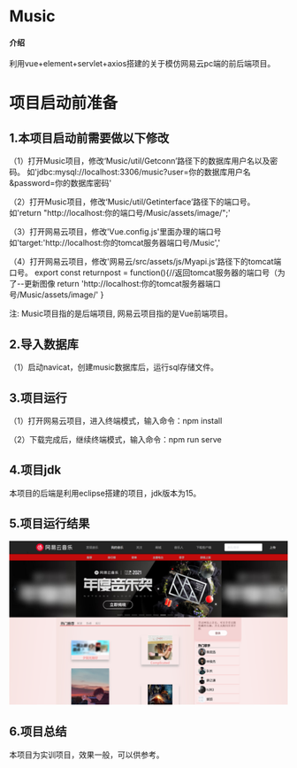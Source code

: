 # Music

#### 介绍
利用vue+element+servlet+axios搭建的关于模仿网易云pc端的前后端项目。

# 项目启动前准备

## 1.本项目启动前需要做以下修改

（1）打开Music项目，修改‘Music/util/Getconn’路径下的数据库用户名以及密码。
如'jdbc:mysql://localhost:3306/music?user=你的数据库用户名&password=你的数据库密码'

（2）打开Music项目，修改‘Music/util/Getinterface’路径下的端口号。
如'return "http://localhost:你的端口号/Music/assets/image/";'

（3）打开网易云项目，修改'Vue.config.js'里面办理的端口号
如'target:'http://localhost:你的tomcat服务器端口号/Music','

（4）打开网易云项目，修改'网易云/src/assets/js/Myapi.js'路径下的tomcat端口号。
export const returnpost = function(){//返回tomcat服务器的端口号（为了--更新图像
    return 'http://localhost:你的tomcat服务器端口号/Music/assets/image/'
}

注: Music项目指的是后端项目, 网易云项目指的是Vue前端项目。

## 2.导入数据库

（1）启动navicat，创建music数据库后，运行sql存储文件。

## 3.项目运行

（1）打开网易云项目，进入终端模式，输入命令：npm install

（2）下载完成后，继续终端模式，输入命令：npm run serve

## 4.项目jdk

本项目的后端是利用eclipse搭建的项目，jdk版本为15。

## 5.项目运行结果

![运行结果](https://github.com/hgbin/music/blob/master/%E5%9B%BE%E7%89%87.png)


## 6.项目总结

本项目为实训项目，效果一般，可以供参考。
